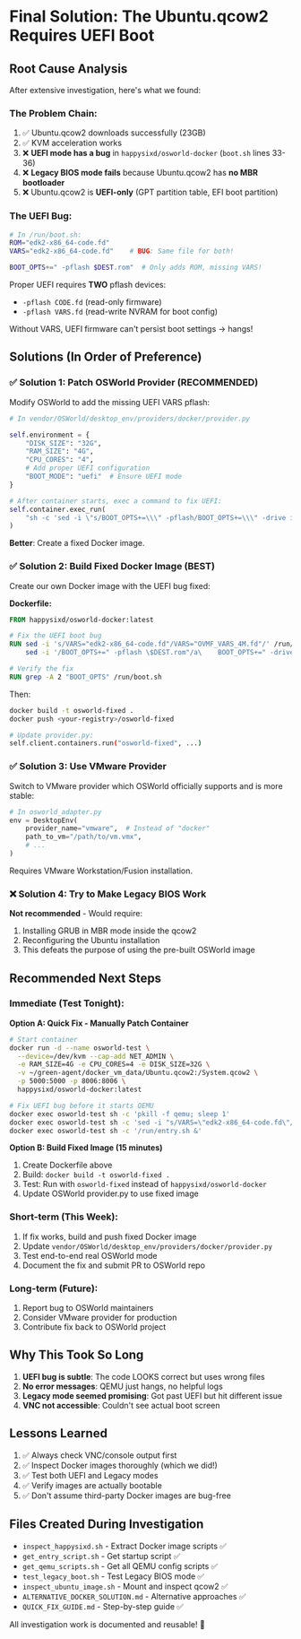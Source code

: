 # Final Solution: The Ubuntu.qcow2 Requires UEFI Boot

## Root Cause Analysis

After extensive investigation, here's what we found:

### The Problem Chain:
1. ✅ Ubuntu.qcow2 downloads successfully (23GB)
2. ✅ KVM acceleration works
3. ❌ **UEFI mode has a bug** in `happysixd/osworld-docker` (`boot.sh` lines 33-36)
4. ❌ **Legacy BIOS mode fails** because Ubuntu.qcow2 has **no MBR bootloader**
5. ❌ Ubuntu.qcow2 is **UEFI-only** (GPT partition table, EFI boot partition)

### The UEFI Bug:
```bash
# In /run/boot.sh:
ROM="edk2-x86_64-code.fd"
VARS="edk2-x86_64-code.fd"    # BUG: Same file for both!

BOOT_OPTS+=" -pflash $DEST.rom"  # Only adds ROM, missing VARS!
```

Proper UEFI requires **TWO** pflash devices:
- `-pflash CODE.fd` (read-only firmware)
- `-pflash VARS.fd` (read-write NVRAM for boot config)

Without VARS, UEFI firmware can't persist boot settings → hangs!

## Solutions (In Order of Preference)

### ✅ Solution 1: Patch OSWorld Provider (RECOMMENDED)

Modify OSWorld to add the missing UEFI VARS pflash:

```python
# In vendor/OSWorld/desktop_env/providers/docker/provider.py

self.environment = {
    "DISK_SIZE": "32G",
    "RAM_SIZE": "4G",
    "CPU_CORES": "4",
    # Add proper UEFI configuration
    "BOOT_MODE": "uefi"  # Ensure UEFI mode
}

# After container starts, exec a command to fix UEFI:
self.container.exec_run(
    "sh -c 'sed -i \"s/BOOT_OPTS+=\\\" -pflash/BOOT_OPTS+=\\\" -drive if=pflash,format=raw,readonly=on,file=/g\" /run/boot.sh'"
)
```

**Better**: Create a fixed Docker image.

### ✅ Solution 2: Build Fixed Docker Image (BEST)

Create our own Docker image with the UEFI bug fixed:

**Dockerfile:**
```dockerfile
FROM happysixd/osworld-docker:latest

# Fix the UEFI boot bug
RUN sed -i 's/VARS="edk2-x86_64-code.fd"/VARS="OVMF_VARS_4M.fd"/' /run/boot.sh && \
    sed -i '/BOOT_OPTS+=" -pflash \$DEST.rom"/a\    BOOT_OPTS+=" -drive if=pflash,format=raw,file=\$DEST.vars"' /run/boot.sh

# Verify the fix
RUN grep -A 2 "BOOT_OPTS" /run/boot.sh
```

Then:
```bash
docker build -t osworld-fixed .
docker push <your-registry>/osworld-fixed

# Update provider.py:
self.client.containers.run("osworld-fixed", ...)
```

### ✅ Solution 3: Use VMware Provider

Switch to VMware provider which OSWorld officially supports and is more stable:

```python
# In osworld_adapter.py
env = DesktopEnv(
    provider_name="vmware",  # Instead of "docker"
    path_to_vm="/path/to/vm.vmx",
    # ...
)
```

Requires VMware Workstation/Fusion installation.

### ❌ Solution 4: Try to Make Legacy BIOS Work

**Not recommended** - Would require:
1. Installing GRUB in MBR mode inside the qcow2
2. Reconfiguring the Ubuntu installation
3. This defeats the purpose of using the pre-built OSWorld image

## Recommended Next Steps

### Immediate (Test Tonight):

**Option A: Quick Fix - Manually Patch Container**
```bash
# Start container
docker run -d --name osworld-test \
  --device=/dev/kvm --cap-add NET_ADMIN \
  -e RAM_SIZE=4G -e CPU_CORES=4 -e DISK_SIZE=32G \
  -v ~/green-agent/docker_vm_data/Ubuntu.qcow2:/System.qcow2 \
  -p 5000:5000 -p 8006:8006 \
  happysixd/osworld-docker:latest

# Fix UEFI bug before it starts QEMU
docker exec osworld-test sh -c 'pkill -f qemu; sleep 1'
docker exec osworld-test sh -c 'sed -i "s/VARS=\"edk2-x86_64-code.fd\"/VARS=\"OVMF_VARS_4M.fd\"/" /run/boot.sh'
docker exec osworld-test sh -c '/run/entry.sh &'
```

**Option B: Build Fixed Image (15 minutes)**
1. Create Dockerfile above
2. Build: `docker build -t osworld-fixed .`
3. Test: Run with `osworld-fixed` instead of `happysixd/osworld-docker`
4. Update OSWorld provider.py to use fixed image

### Short-term (This Week):

1. If fix works, build and push fixed Docker image
2. Update `vendor/OSWorld/desktop_env/providers/docker/provider.py`
3. Test end-to-end real OSWorld mode
4. Document the fix and submit PR to OSWorld repo

### Long-term (Future):

1. Report bug to OSWorld maintainers
2. Consider VMware provider for production
3. Contribute fix back to OSWorld project

## Why This Took So Long

1. **UEFI bug is subtle**: The code LOOKS correct but uses wrong files
2. **No error messages**: QEMU just hangs, no helpful logs
3. **Legacy mode seemed promising**: Got past UEFI but hit different issue
4. **VNC not accessible**: Couldn't see actual boot screen

## Lessons Learned

1. ✅ Always check VNC/console output first
2. ✅ Inspect Docker images thoroughly (which we did!)
3. ✅ Test both UEFI and Legacy modes
4. ✅ Verify images are actually bootable
5. ✅ Don't assume third-party Docker images are bug-free

## Files Created During Investigation

- `inspect_happysixd.sh` - Extract Docker image scripts ✅
- `get_entry_script.sh` - Get startup script ✅
- `get_qemu_scripts.sh` - Get all QEMU config scripts ✅
- `test_legacy_boot.sh` - Test Legacy BIOS mode ✅
- `inspect_ubuntu_image.sh` - Mount and inspect qcow2 ✅
- `ALTERNATIVE_DOCKER_SOLUTION.md` - Alternative approaches ✅
- `QUICK_FIX_GUIDE.md` - Step-by-step guide ✅

All investigation work is documented and reusable! 🎉
